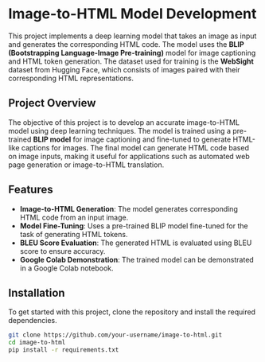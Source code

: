 # Image-to-HTML Model Development

This project implements a deep learning model that takes an image as input and generates the corresponding HTML code. The model uses the **BLIP (Bootstrapping Language-Image Pre-training)** model for image captioning and HTML token generation. The dataset used for training is the **WebSight** dataset from Hugging Face, which consists of images paired with their corresponding HTML representations.

## Project Overview

The objective of this project is to develop an accurate image-to-HTML model using deep learning techniques. The model is trained using a pre-trained **BLIP model** for image captioning and fine-tuned to generate HTML-like captions for images. The final model can generate HTML code based on image inputs, making it useful for applications such as automated web page generation or image-to-HTML translation.

## Features

- **Image-to-HTML Generation**: The model generates corresponding HTML code from an input image.
- **Model Fine-Tuning**: Uses a pre-trained BLIP model fine-tuned for the task of generating HTML tokens.
- **BLEU Score Evaluation**: The generated HTML is evaluated using BLEU score to ensure accuracy.
- **Google Colab Demonstration**: The trained model can be demonstrated in a Google Colab notebook.

## Installation

To get started with this project, clone the repository and install the required dependencies.

```bash
git clone https://github.com/your-username/image-to-html.git
cd image-to-html
pip install -r requirements.txt
